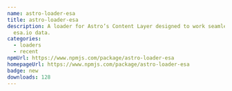 ```yaml
---
name: astro-loader-esa
title: astro-loader-esa
description: A loader for Astro’s Content Layer designed to work seamlessly with
  esa.io data.
categories:
  - loaders
  - recent
npmUrl: https://www.npmjs.com/package/astro-loader-esa
homepageUrl: https://www.npmjs.com/package/astro-loader-esa
badge: new
downloads: 128
---
```

